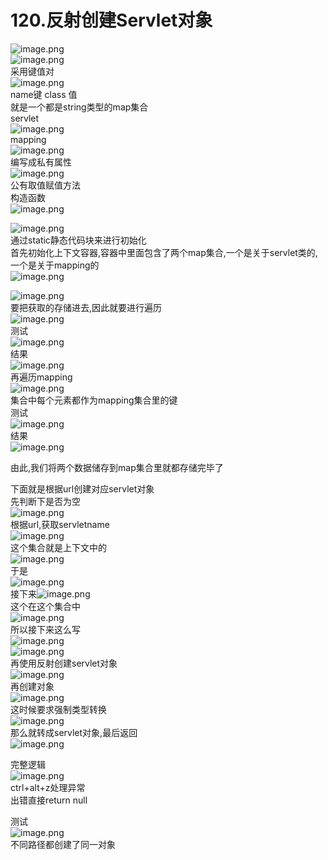 # 120.反射创建Servlet对象


![image.png](https://cdn.nlark.com/yuque/0/2019/png/349894/1560406451541-3355e00a-6a66-4b8f-a580-5474ffef02c8.png#align=left&display=inline&height=56&name=image.png&originHeight=113&originWidth=746&size=58032&status=done&width=373)<br />![image.png](https://cdn.nlark.com/yuque/0/2019/png/349894/1560406108838-5c4811cb-302c-41b9-a75b-5adbfbedf24b.png#align=left&display=inline&height=163&name=image.png&originHeight=325&originWidth=929&size=149466&status=done&width=464.5)<br />采用键值对<br />![image.png](https://cdn.nlark.com/yuque/0/2019/png/349894/1560406157999-aaa2f581-b7db-4c0a-ba16-255b14b14abc.png#align=left&display=inline&height=142&name=image.png&originHeight=283&originWidth=1006&size=201409&status=done&width=503)<br />name键 class 值<br />就是一个都是string类型的map集合<br />servlet<br />![image.png](https://cdn.nlark.com/yuque/0/2019/png/349894/1560406236492-283cd068-0c0d-4965-b00b-e7f725c6826d.png#align=left&display=inline&height=27&name=image.png&originHeight=54&originWidth=1591&size=138478&status=done&width=795.5)<br />mapping<br />![image.png](https://cdn.nlark.com/yuque/0/2019/png/349894/1560406361055-cd449035-5363-4182-9574-d311ad521dc4.png#align=left&display=inline&height=23&name=image.png&originHeight=46&originWidth=1994&size=163150&status=done&width=997)<br />编写成私有属性<br />![image.png](https://cdn.nlark.com/yuque/0/2019/png/349894/1560406385760-b6921be7-272f-4f87-96b5-dc191dd881b7.png#align=left&display=inline&height=357&name=image.png&originHeight=713&originWidth=1280&size=538222&status=done&width=640)<br />公有取值赋值方法<br />构造函数<br />![image.png](https://cdn.nlark.com/yuque/0/2019/png/349894/1560406436378-145b156f-9758-4e40-a469-803c26015e01.png#align=left&display=inline&height=58&name=image.png&originHeight=116&originWidth=680&size=92781&status=done&width=340)


![image.png](https://cdn.nlark.com/yuque/0/2019/png/349894/1560406459371-4e45cbcc-d301-4445-b030-df6ce255b114.png#align=left&display=inline&height=100&name=image.png&originHeight=199&originWidth=616&size=77588&status=done&width=308)<br />通过static静态代码块来进行初始化<br />首先初始化上下文容器,容器中里面包含了两个map集合,一个是关于servlet类的,一个是关于mapping的<br />![image.png](https://cdn.nlark.com/yuque/0/2019/png/349894/1560406711610-a2421e27-6819-4e61-8cf5-374fc3997c45.png#align=left&display=inline&height=291&name=image.png&originHeight=581&originWidth=981&size=423234&status=done&width=490.5)

![image.png](https://cdn.nlark.com/yuque/0/2019/png/349894/1560406824651-bbac5c9c-6720-4936-b4b2-b1830f28989f.png#align=left&display=inline&height=52&name=image.png&originHeight=103&originWidth=727&size=101937&status=done&width=363.5)<br />要把获取的存储进去,因此就要进行遍历<br />![image.png](https://cdn.nlark.com/yuque/0/2019/png/349894/1560406961359-33c605dc-d099-4849-8935-3282d7e9d22a.png#align=left&display=inline&height=63&name=image.png&originHeight=126&originWidth=845&size=104068&status=done&width=422.5)<br />测试<br />![image.png](https://cdn.nlark.com/yuque/0/2019/png/349894/1560406973819-c44a0e31-d675-4d7e-a968-10e40d03623e.png#align=left&display=inline&height=169&name=image.png&originHeight=337&originWidth=1006&size=178698&status=done&width=503)<br />结果<br />![image.png](https://cdn.nlark.com/yuque/0/2019/png/349894/1560406952558-d9566a3e-9ece-494d-8f3b-884768c12589.png#align=left&display=inline&height=38&name=image.png&originHeight=75&originWidth=1204&size=111264&status=done&width=602)<br />再遍历mapping<br />![image.png](https://cdn.nlark.com/yuque/0/2019/png/349894/1560407098974-9f57b858-719a-4168-be9c-66b04df802c9.png#align=left&display=inline&height=91&name=image.png&originHeight=182&originWidth=756&size=137615&status=done&width=378)<br />集合中每个元素都作为mapping集合里的键<br />测试<br />![image.png](https://cdn.nlark.com/yuque/0/2019/png/349894/1560407145567-12622bb3-83c2-401b-a25b-42f7cba99e74.png#align=left&display=inline&height=202&name=image.png&originHeight=403&originWidth=885&size=207621&status=done&width=442.5)<br />结果<br />![image.png](https://cdn.nlark.com/yuque/0/2019/png/349894/1560407114074-9babacf4-d61a-4345-b70d-ab62c1010846.png#align=left&display=inline&height=56&name=image.png&originHeight=111&originWidth=1177&size=128454&status=done&width=588.5)

由此,我们将两个数据储存到map集合里就都存储完毕了

下面就是根据url创建对应servlet对象<br />先判断下是否为空<br />![image.png](https://cdn.nlark.com/yuque/0/2019/png/349894/1560407258693-5229ea8e-5e15-4566-aed8-bd2d81ce454e.png#align=left&display=inline&height=142&name=image.png&originHeight=284&originWidth=831&size=129499&status=done&width=415.5)<br />根据url,获取servletname<br />![image.png](https://cdn.nlark.com/yuque/0/2019/png/349894/1560407305534-5d697b18-08af-4abd-b65b-28b25c052066.png#align=left&display=inline&height=50&name=image.png&originHeight=99&originWidth=186&size=28670&status=done&width=93)<br />这个集合就是上下文中的<br />![image.png](https://cdn.nlark.com/yuque/0/2019/png/349894/1560407377480-4542a56a-3c59-49ba-8e0f-f6bb93ef0fa2.png#align=left&display=inline&height=88&name=image.png&originHeight=175&originWidth=741&size=164865&status=done&width=370.5)<br />于是<br />![image.png](https://cdn.nlark.com/yuque/0/2019/png/349894/1560407430633-fb21a2b0-ef8b-455c-8a2e-c9c30251d445.png#align=left&display=inline&height=333&name=image.png&originHeight=665&originWidth=1098&size=437075&status=done&width=549)<br />接下来![image.png](https://cdn.nlark.com/yuque/0/2019/png/349894/1560407478422-19d894f0-3d33-4b91-91e5-e188a501e7b4.png#align=left&display=inline&height=19&name=image.png&originHeight=38&originWidth=556&size=36694&status=done&width=278)<br />这个在这个集合中<br />![image.png](https://cdn.nlark.com/yuque/0/2019/png/349894/1560407501724-9c69b7fc-4423-4f71-8fd0-0542a46e6adc.png#align=left&display=inline&height=97&name=image.png&originHeight=194&originWidth=812&size=160734&status=done&width=406)<br />所以接下来这么写<br />![image.png](https://cdn.nlark.com/yuque/0/2019/png/349894/1560407570885-00b6b173-b125-44fa-b35a-59a20a07848a.png#align=left&display=inline&height=19&name=image.png&originHeight=38&originWidth=880&size=50771&status=done&width=440)<br />![image.png](https://cdn.nlark.com/yuque/0/2019/png/349894/1560407551653-b2ba9566-b375-4728-ae10-c1713eb96149.png#align=left&display=inline&height=34&name=image.png&originHeight=68&originWidth=662&size=58666&status=done&width=331)<br />再使用反射创建servlet对象<br />![image.png](https://cdn.nlark.com/yuque/0/2019/png/349894/1560407600781-ec6d96e7-5951-477c-a655-2a940ffed0b4.png#align=left&display=inline&height=34&name=image.png&originHeight=67&originWidth=655&size=58830&status=done&width=327.5)<br />再创建对象<br />![image.png](https://cdn.nlark.com/yuque/0/2019/png/349894/1560407626116-2676c59c-6094-4ef5-bea9-6684f91ec8ed.png#align=left&display=inline&height=30&name=image.png&originHeight=60&originWidth=561&size=55677&status=done&width=280.5)<br />这时候要求强制类型转换<br />![image.png](https://cdn.nlark.com/yuque/0/2019/png/349894/1560407649576-9f64286b-3e32-47c2-82ad-4869326cdbbe.png#align=left&display=inline&height=61&name=image.png&originHeight=122&originWidth=739&size=114828&status=done&width=369.5)<br />那么就转成servlet对象,最后返回<br />![image.png](https://cdn.nlark.com/yuque/0/2019/png/349894/1560407694011-df17f8d4-f36e-4134-afa7-4ec3822f6398.png#align=left&display=inline&height=34&name=image.png&originHeight=68&originWidth=702&size=61686&status=done&width=351)

完整逻辑<br />![image.png](https://cdn.nlark.com/yuque/0/2019/png/349894/1560407722304-45ad7d2f-36d1-47a2-a983-8bae911d5b10.png#align=left&display=inline&height=212&name=image.png&originHeight=424&originWidth=1013&size=402696&status=done&width=506.5)<br />ctrl+alt+z处理异常<br />出错直接return null

测试<br />![image.png](https://cdn.nlark.com/yuque/0/2019/png/349894/1560407854736-65a163b8-76b7-42a9-a9c7-a65653dbab47.png#align=left&display=inline&height=179&name=image.png&originHeight=357&originWidth=970&size=283911&status=done&width=485)<br />不同路径都创建了同一对象
